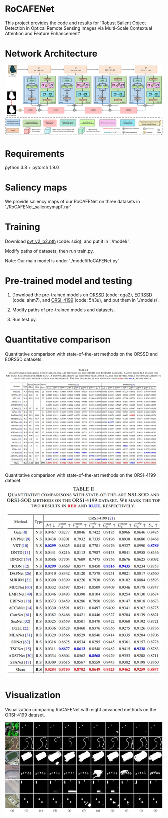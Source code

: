 # RoCAFENet
This project provides the code and results for 'Robust Salient Object Detection in Optical Remote Sensing Images via Multi-Scale Contextual Attention and Feature Enhancement'

# Network Architecture
   <div align=center>
   <img src="https://github.com/Wyqmiao/RoCAFENet/blob/main/images/RoCAFENet.jpg">
   </div>
   
   
# Requirements
   python 3.8 + pytorch 1.9.0

# Saliency maps
   We provide saliency maps of our RoCAFENet on three datasets in './RoCAFENet_saliencymapT.rar' 
   
# Training
   Download [pvt_v2_b2.pth](https://pan.baidu.com/s/1U6Bsyhu0ynXckU6EnJM35w) (code: sxiq), and put it in './model/'. 
   
   Modify paths of datasets, then run train.py.

Note: Our main model is under './model/RoCAFENet.py'


# Pre-trained model and testing
1. Download the pre-trained models on [ORSSD](https://pan.baidu.com/s/1E6Llbauan4QXfgOvnrcP1w) (code: qga2), [EORSSD](https://pan.baidu.com/s/1dY_9UtDb5GVb9rFyBNDSCA) (code: ahm7), and [ORSI-4199](https://pan.baidu.com/s/1NPdsGBW72vGXgsZxYrJCcA) (code: 5h3u), and put them in './models/'.

2. Modify paths of pre-trained models and datasets.

3. Run test.py.

# Quantitative comparison
Quantitative comparison with state-of-the-art methods on the ORSSD and EORSSD datasets.
   <div align=center>
   <img src="https://github.com/Wyqmiao/RoCAFENet/blob/main/images/table1.jpg">
   </div>
   
Quantitative comparison with state-of-the-art methods on the ORSI-4199 dataset.
   <img src="https://github.com/Wyqmiao/RoCAFENet/blob/main/images/table2.jpg">
   </div>
   
# Visualization
Visualization comparing RoCAFENet with eight advanced methods on the ORSI-4199 dataset.
   <div align=center>
   <img src="https://github.com/Wyqmiao/RoCAFENet/blob/main/images/Visualization comparison.jpg">
   </div>
